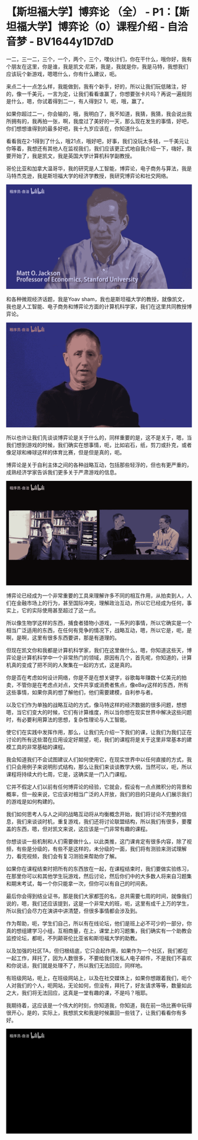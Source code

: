 # 【斯坦福大学】博弈论 （全） - P1：【斯坦福大学】博弈论（0）课程介绍 - 自洽音梦 - BV1644y1D7dD

一二，三一二，三个，一个，两个，三个，嘿伙计们，你在干什么，哦你好，我有个朋友在这里，你是谁，我是凯文·尼斯，我是，我就是你，我是马特，我想我们应该玩个新游戏，嗯嗯什么，你有什么建议，呃。

来点二十一点怎么样，我能做到，我有个新手，好的，所以让我们玩低赌注，好的，像一千美元，一言为定，让我们看看谁赢了，你想要张卡片吗？再说一遍规则是什么，嗯，你试着得到二一，有人得到2 1，呃，哦，赢了。

如果你超过二一，你会输的，哦，我明白了，我不知道，我猜，我猜，我会说出我所拥有的，我再拍一张，啊，我度过了美好的一天，那么现在发生的事情，好吧，你们想想谁得到的最多好吧，我十九岁应该在，你知道什么。

看看我在2-1得到了什么，哦21点，哦好吧，好事，我们没玩太多钱，一千美元让你等着，我想还有其他人在监视我们，我们应该更正式地自我介绍一下，嗨好，我要开始了，我是凯文，我是英国大学计算机科学副教授。

哥伦比亚和加拿大温哥华，我的研究是人工智能，博弈论，电子商务与算法，我是马特杰克逊，我是斯坦福大学的经济学教授，我研究博弈论和社交网络。



![](img/89b5f0c32479019a8a64ffcc6b0334ed_1.png)

和各种微观经济话题，我是Yoav sham，我也是斯坦福大学的教授，就像凯文，我也是人工智能、电子商务和博弈论方面的计算机科学家，我们在这里共同教授博弈论。



![](img/89b5f0c32479019a8a64ffcc6b0334ed_3.png)

所以也许让我们先谈谈博弈论是关于什么的，同样重要的是，这不是关于，嗯，当我们想到游戏的时候，我们确实在想事情，呃，比如岩石，纸，剪刀或扑克，或者像足球和棒球这样的体育比赛，但是但是真的，呃。

博弈论是关于自利主体之间的各种战略互动，包括那些轻浮的，但也有更严重的，成熟经济学家告诉我们更多关于严肃游戏的信息。



![](img/89b5f0c32479019a8a64ffcc6b0334ed_5.png)

博弈论已经成为一个非常重要的工具来理解许多不同的相互作用，从拍卖到人，人们在金融市场上的行为，甚至国际冲突，理解政治互动，所以它已经成为任何，事实上，它的实际使用甚至超过了这一点。

所以像生物学这样的东西，捕食者猎物小游戏，一系列的事情，所以它确实是一个相当广泛适用的东西，在任何有竞争的情况下，战略互动，嗯，所以它是，呃，是啊，是啊，这里有很多东西要讲，那是有道理的。

但现在凯文你和我都是计算机科学家，我们在这里做什么，嗯，你知道这些天，博弈论是计算机科学中一个非常热门的领域，原因有几个，首先呢，你知道的，计算机真的变成了把不同的人聚集在一起的方式，这是真的。

你是否在考虑如何设计网络，你是不是在想关键字，谷歌每年赚数十亿美元的拍卖，不管你是在考虑点对点，文件共享或消费者焦点，像eBay这样的东西，所有这些事情，如果你真的想了解他们，他们需要建模，自利参与者。

以及它们作为单独的战略互动的方式，像马特这样的经济数据的很多问题，想想嗯，当它们变大的时候，它们有计算维度，所以当你想在现实世界中解决这些问题时，有必要利用算法的思想，复杂性理论与人工智能。

使它们在实践中发挥作用，那么，让我们先介绍一下我们的课，让我们为我们正在讨论的所有这些潜在应用设定好期望，呃，我们的课程将是关于这里非常基本的建模工具的非常基础的课程。

我会知道我们不会试图建议人们如何使用它，在现实世界中以任何直接的方式，我们只会用例子来说明形式结构，那么让我们来谈谈教学大纲，当然可以，呃，所以课程将持续大约七周，它是，这确实是一门入门课程。

它并不假定人们以前有任何博弈论的经验，它就会，假设有一点点微积分的背景和概率，但一般来说，它应该对相当广泛的人开放，我们的目的只是向人们展示我们的游戏是如何构建的。

我们如何思考人与人之间的战略互动将从均衡概念开始，我们将讨论不完整的信息，我们来谈谈时机，重复游戏，我们还将讨论联盟结构，所以我们有很多，要覆盖的东西，嗯，但对凯文来说，这应该是一门非常有趣的课程。

你想谈谈一些机制和人们需要做什么，以此类推，这门课肯定有很多内容，除了视频，有些是分级的，有些不是这样的，未分级的一面，我们将有测验来测试理解力，看完视频，我们会有复习测验来帮助你了解。

如果你在课程结束时把所有的东西放在一起，在课程结束时，我们要做实验练习，在那里你可以和其他学生玩游戏，然后讨论，然后你们中的大多数人将来自习题集和期末考试，每一个你只能拿一次，但你可以有自己的时间表。

最后你会得到结业证书，那是我们大家都签的名，总共需要七周的时间，就像我们说的，嗯，我们还应该提到，这是一个非常大的班，呃，这里有成千上万的学生，所以我们会尽力在演讲中讲清楚，但很多事情都会涉及到。

作为帮助，呃，学生们自己，所以有在线论坛，他们是班上必不可少的一部分，你真的想组建学习小组，互相商量，在上，课堂上的习题集，我们确实有一个助教会监控论坛，都呃，不列颠哥伦比亚省和斯坦福大学的助教。

以及加强的社区TA，但归根结底，它只会起作用，如果作为一个社区，我们都在一起工作，拜托了，因为人数很多，不要给我们发私人电子邮件，不是我们不喜欢和你说话，我们就是处理不了，所以我们无法回应，同样地。

有班级网站，呃上，在班级网站上，以及在社交媒体上，如果你想跟着我们，呃个人对我们的个人，呃网站，无论如何，但没有，拜托了，好友请求等等，数量如此之大，我们将无法回应，这真是一堂有趣的课，不是吗？哦耶。

我期待着，这应该是一个伟大的时刻，你知道我，你知道，我在前一场比赛中玩得很开心，是的，实际上，我想凯文和我是时候赢回一些钱了，让我们看看你有多好。



![](img/89b5f0c32479019a8a64ffcc6b0334ed_7.png)